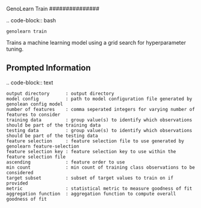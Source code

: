 GenoLearn Train
###############

.. code-block:: bash

    genolearn train

Trains a machine learning model using a grid search for hyperparameter tuning.

Prompted Information
--------------------
.. code-block:: text

    output directory      : output directory
    model config          : path to model configuration file generated by genolean config model
    number of features    : comma seperated integers for varying number of features to consider
    training data         : group value(s) to identify which observations should be part of the training data
    testing data          : group value(s) to identify which observations should be part of the testing data
    feature selection     : feature selection file to use generated by genolearn feature-selection
    feature selection key : feature selection key to use within the feature selection file
    ascending             : feature order to use
    min count             : min count of training class observations to be considered
    target subset         : subset of target values to train on if provided
    metric                : statistical metric to measure goodness of fit
    aggregation function  : aggregation function to compute overall goodness of fit
